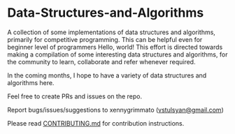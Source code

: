 # Data-Structures-and-Algorithms
A collection of some implementations of data structures and algorithms, primarily for competitive programming.
This can be helpful even for beginner level of programmers
Hello, world! This effort is directed towards making a compilation of some interesting data structures and algorithms, for the community to learn, collaborate and refer whenever required.

In the coming months, I hope to have a variety of data structures and algorithms here.

Feel free to create PRs and issues on the repo.

Report bugs/issues/suggestions to xennygrimmato (vstulsyan@gmail.com)

Please read [CONTRIBUTING.md](CONTRIBUTING.md) for contribution instructions.
